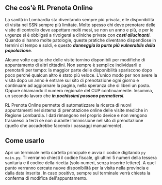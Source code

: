 ## Che cos'è RL Prenota Online
La sanità in Lombardia sta diventando sempre più privata, e le disponibilità di visita nel SSN sempre più limitate. Molto spesso chi deve prenotare delle visite di controllo deve aspettare molti mesi, se non un anno e più, e per le urgenze si è obbligati a rivolgersi a cliniche private con ***costi allucinanti***. Quando si hanno molte patologie, queste pratiche diventano dispendiose in termini di tempo e soldi, e questo ***danneggia la parte più vulnerabile della popolazione***.

Alcune volte capita che delle visite tornino disponibili per modifiche di appuntamento di altri cittadini. Non sempre è semplice individuarli e prenotarli per tempo: la maggior parte delle disponibilità spariscono dopo poco perché qualcun altro è stato più veloce. L'unico modo per non avere la visita dopo un anno è entrare sul sito di prenotazione ogni giorno e continuare ad aggiornare la pagina, nella speranza che si liberi un posto. Oppure chiamando il numero regionale del CUP continuamente. Insomma, un secondo lavoro che ***in pochissimi possono permettersi***.

RL Prenota Online permette di automatizzare la ricerca di nuovi appuntamenti nel sistema di prenotazione online delle visite mediche in Regione Lombardia. I dati rimangono nel proprio device e non vengono trasmessi a terzi se non durante l'immissione nel sito di prenotazione (quello che accadrebbe facendo i passaggi manualmente).


## Come usarlo
Apri un terminale nella cartella principale e avvia il codice digitando `py main.py`. Ti verranno chiesti il codice fiscale, gli ultimi 5 numeri della tessera sanitaria e il codice della ricetta (solo numeri, senza inserire lettere). A quel punto verranno cercate nuove disponibilità per la visita nella provincia e dalla data inserita. In caso positivo, sempre sul terminale verrà chiesta la conferma di modifica dell'appuntamento.
